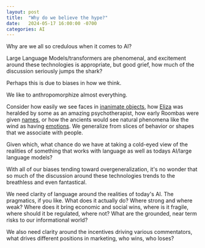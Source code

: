 ```yaml
---
layout: post
title:  "Why do we believe the hype?"
date:   2024-05-17 16:00:00 -0700
categories: AI
---
```



Why are we all so credulous when it comes to AI?

Large Language Models/transformers are phenomenal, and excitement around these technologies is appropriate, but good grief, how much of the discussion seriously jumps the shark? 

Perhaps this is due to biases in how we think.

We like to anthropomorphize almost everything. 

Consider how easily we see faces in [inanimate objects](https://lnkd.in/gjEe_USG), how [Eliza](https://lnkd.in/gpBy_EPA) was heralded by some as an amazing psychotherapist, how early Roombas were given [names](https://lnkd.in/g3Nv5BMU), or how the ancients would see natural phenomena like the wind as having [emotions](https://lnkd.in/g8mxSdNu). We generalize from slices of behavior or shapes that we associate with people.

Given which, what chance do we have at taking a cold-eyed view of the realities of something that works with language as well as todays AI/large language models? 

With all of our biases tending toward overgeneralization, it's no wonder that so much of the discussion around these technologies trends to the breathless and even fantastical. 

We need clarity of language around the realities of today's AI. The pragmatics, if you like. What does it actually do? Where strong and where weak? Where does it bring economic and social wins, where is it fragile, where should it be regulated, where not? What are the grounded, near term risks to our informational world?

We also need clarity around the incentives driving various commentators, what drives different positions in marketing, who wins, who loses?
